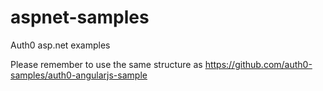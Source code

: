 # aspnet-samples

Auth0  asp.net examples



Please remember to use the same structure as https://github.com/auth0-samples/auth0-angularjs-sample
